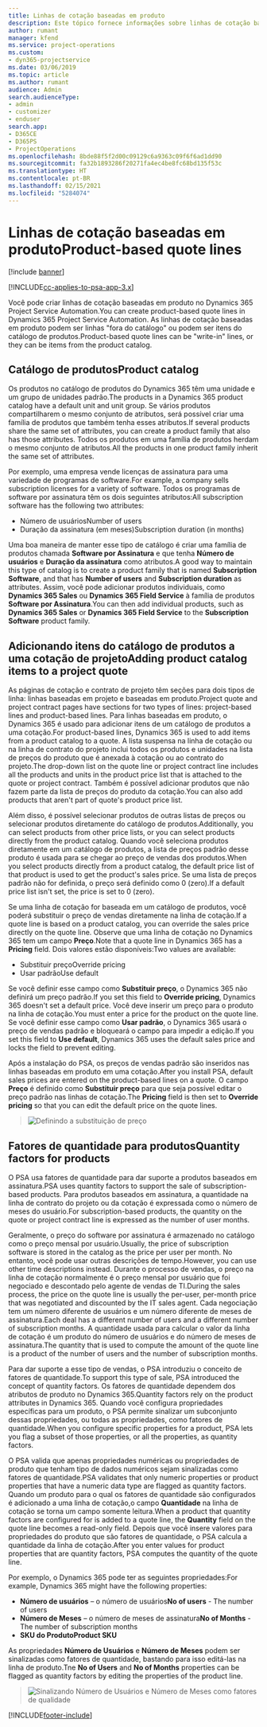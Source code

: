 ```yaml
---
title: Linhas de cotação baseadas em produto
description: Este tópico fornece informações sobre linhas de cotação baseadas em produto.
author: rumant
manager: kfend
ms.service: project-operations
ms.custom:
- dyn365-projectservice
ms.date: 03/06/2019
ms.topic: article
ms.author: rumant
audience: Admin
search.audienceType:
- admin
- customizer
- enduser
search.app:
- D365CE
- D365PS
- ProjectOperations
ms.openlocfilehash: 8bde88f5f2d00c09129c6a9363c09f6f6ad1dd90
ms.sourcegitcommit: fa32b1893286f20271fa4ec4be8fc68bd135f53c
ms.translationtype: HT
ms.contentlocale: pt-BR
ms.lasthandoff: 02/15/2021
ms.locfileid: "5284074"
---
```

# <a name="product-based-quote-lines"></a><span data-ttu-id="0fcff-103">Linhas de cotação baseadas em produto</span><span class="sxs-lookup"><span data-stu-id="0fcff-103">Product-based quote lines</span></span>

[!include [banner](../includes/psa-now-project-operations.md)]

[!INCLUDE[cc-applies-to-psa-app-3.x](../includes/cc-applies-to-psa-app-3x.md)]


<span data-ttu-id="0fcff-104">Você pode criar linhas de cotação baseadas em produto no Dynamics 365 Project Service Automation.</span><span class="sxs-lookup"><span data-stu-id="0fcff-104">You can create product-based quote lines in Dynamics 365 Project Service Automation.</span></span> <span data-ttu-id="0fcff-105">As linhas de cotação baseadas em produto podem ser linhas "fora do catálogo" ou podem ser itens do catálogo de produtos.</span><span class="sxs-lookup"><span data-stu-id="0fcff-105">Product-based quote lines can be "write-in" lines, or they can be items from the product catalog.</span></span>

## <a name="product-catalog"></a><span data-ttu-id="0fcff-106">Catálogo de produtos</span><span class="sxs-lookup"><span data-stu-id="0fcff-106">Product catalog</span></span>

<span data-ttu-id="0fcff-107">Os produtos no catálogo de produtos do Dynamics 365 têm uma unidade e um grupo de unidades padrão.</span><span class="sxs-lookup"><span data-stu-id="0fcff-107">The products in a Dynamics 365 product catalog have a default unit and unit group.</span></span> <span data-ttu-id="0fcff-108">Se vários produtos compartilharem o mesmo conjunto de atributos, será possível criar uma família de produtos que também tenha esses atributos.</span><span class="sxs-lookup"><span data-stu-id="0fcff-108">If several products share the same set of attributes, you can create a product family that also has those attributes.</span></span> <span data-ttu-id="0fcff-109">Todos os produtos em uma família de produtos herdam o mesmo conjunto de atributos.</span><span class="sxs-lookup"><span data-stu-id="0fcff-109">All the products in one product family inherit the same set of attributes.</span></span>

<span data-ttu-id="0fcff-110">Por exemplo, uma empresa vende licenças de assinatura para uma variedade de programas de software.</span><span class="sxs-lookup"><span data-stu-id="0fcff-110">For example, a company sells subscription licenses for a variety of software.</span></span> <span data-ttu-id="0fcff-111">Todos os programas de software por assinatura têm os dois seguintes atributos:</span><span class="sxs-lookup"><span data-stu-id="0fcff-111">All subscription software has the following two attributes:</span></span>

- <span data-ttu-id="0fcff-112">Número de usuários</span><span class="sxs-lookup"><span data-stu-id="0fcff-112">Number of users</span></span> 
- <span data-ttu-id="0fcff-113">Duração da assinatura (em meses)</span><span class="sxs-lookup"><span data-stu-id="0fcff-113">Subscription duration (in months)</span></span>

<span data-ttu-id="0fcff-114">Uma boa maneira de manter esse tipo de catálogo é criar uma família de produtos chamada **Software por Assinatura** e que tenha **Número de usuários** e **Duração da assinatura** como atributos.</span><span class="sxs-lookup"><span data-stu-id="0fcff-114">A good way to maintain this type of catalog is to create a product family that is named **Subscription Software**, and that has **Number of users** and **Subscription duration** as attributes.</span></span> <span data-ttu-id="0fcff-115">Assim, você pode adicionar produtos individuais, como **Dynamics 365 Sales** ou **Dynamics 365 Field Service** à família de produtos **Software por Assinatura**.</span><span class="sxs-lookup"><span data-stu-id="0fcff-115">You can then add individual products, such as **Dynamics 365 Sales** or **Dynamics 365 Field Service** to the **Subscription Software** product family.</span></span>

## <a name="adding-product-catalog-items-to-a-project-quote"></a><span data-ttu-id="0fcff-116">Adicionando itens do catálogo de produtos a uma cotação de projeto</span><span class="sxs-lookup"><span data-stu-id="0fcff-116">Adding product catalog items to a project quote</span></span>

<span data-ttu-id="0fcff-117">As páginas de cotação e contrato de projeto têm seções para dois tipos de linha: linhas baseadas em projeto e baseadas em produto.</span><span class="sxs-lookup"><span data-stu-id="0fcff-117">Project quote and project contract pages have sections for two types of lines: project-based lines and product-based lines.</span></span> <span data-ttu-id="0fcff-118">Para linhas baseadas em produto, o Dynamics 365 é usado para adicionar itens de um catálogo de produtos a uma cotação.</span><span class="sxs-lookup"><span data-stu-id="0fcff-118">For product-based lines, Dynamics 365 is used to add items from a product catalog to a quote.</span></span> <span data-ttu-id="0fcff-119">A lista suspensa na linha de cotação ou na linha de contrato do projeto inclui todos os produtos e unidades na lista de preços do produto que é anexada à cotação ou ao contrato do projeto.</span><span class="sxs-lookup"><span data-stu-id="0fcff-119">The drop-down list on the quote line or project contract line includes all the products and units in the product price list that is attached to the quote or project contract.</span></span> <span data-ttu-id="0fcff-120">Também é possível adicionar produtos que não fazem parte da lista de preços do produto da cotação.</span><span class="sxs-lookup"><span data-stu-id="0fcff-120">You can also add products that aren't part of quote's product price list.</span></span>

<span data-ttu-id="0fcff-121">Além disso, é possível selecionar produtos de outras listas de preços ou selecionar produtos diretamente do catálogo de produtos.</span><span class="sxs-lookup"><span data-stu-id="0fcff-121">Additionally, you can select products from other price lists, or you can select products directly from the product catalog.</span></span> <span data-ttu-id="0fcff-122">Quando você seleciona produtos diretamente em um catálogo de produtos, a lista de preços padrão desse produto é usada para se chegar ao preço de vendas dos produtos.</span><span class="sxs-lookup"><span data-stu-id="0fcff-122">When you select products directly from a product catalog, the default price list of that product is used to get the product's sales price.</span></span> <span data-ttu-id="0fcff-123">Se uma lista de preços padrão não for definida, o preço será definido como 0 (zero).</span><span class="sxs-lookup"><span data-stu-id="0fcff-123">If a default price list isn't set, the price is set to 0 (zero).</span></span>

<span data-ttu-id="0fcff-124">Se uma linha de cotação for baseada em um catálogo de produtos, você poderá substituir o preço de vendas diretamente na linha de cotação.</span><span class="sxs-lookup"><span data-stu-id="0fcff-124">If a quote line is based on a product catalog, you can override the sales price directly on the quote line.</span></span> <span data-ttu-id="0fcff-125">Observe que uma linha de cotação no Dynamics 365 tem um campo **Preço**.</span><span class="sxs-lookup"><span data-stu-id="0fcff-125">Note that a quote line in Dynamics 365 has a **Pricing** field.</span></span> <span data-ttu-id="0fcff-126">Dois valores estão disponíveis:</span><span class="sxs-lookup"><span data-stu-id="0fcff-126">Two values are available:</span></span>

- <span data-ttu-id="0fcff-127">Substituir preço</span><span class="sxs-lookup"><span data-stu-id="0fcff-127">Override pricing</span></span>  
- <span data-ttu-id="0fcff-128">Usar padrão</span><span class="sxs-lookup"><span data-stu-id="0fcff-128">Use default</span></span>

<span data-ttu-id="0fcff-129">Se você definir esse campo como **Substituir preço**, o Dynamics 365 não definirá um preço padrão.</span><span class="sxs-lookup"><span data-stu-id="0fcff-129">If you set this field to **Override pricing**, Dynamics 365 doesn't set a default price.</span></span> <span data-ttu-id="0fcff-130">Você deve inserir um preço para o produto na linha de cotação.</span><span class="sxs-lookup"><span data-stu-id="0fcff-130">You must enter a price for the product on the quote line.</span></span> <span data-ttu-id="0fcff-131">Se você definir esse campo como **Usar padrão**, o Dynamics 365 usará o preço de vendas padrão e bloqueará o campo para impedir a edição.</span><span class="sxs-lookup"><span data-stu-id="0fcff-131">If you set this field to **Use default**, Dynamics 365 uses the default sales price and locks the field to prevent editing.</span></span>

<span data-ttu-id="0fcff-132">Após a instalação do PSA, os preços de vendas padrão são inseridos nas linhas baseadas em produto em uma cotação.</span><span class="sxs-lookup"><span data-stu-id="0fcff-132">After you install PSA, default sales prices are entered on the product-based lines on a quote.</span></span> <span data-ttu-id="0fcff-133">O campo **Preço** é definido como **Substituir preço** para que seja possível editar o preço padrão nas linhas de cotação.</span><span class="sxs-lookup"><span data-stu-id="0fcff-133">The **Pricing** field is then set to **Override pricing** so that you can edit the default price on the quote lines.</span></span>

> ![Definindo a substituição de preço](media/basic-guide-10.png)
 
## <a name="quantity-factors-for-products"></a><span data-ttu-id="0fcff-135">Fatores de quantidade para produtos</span><span class="sxs-lookup"><span data-stu-id="0fcff-135">Quantity factors for products</span></span>

<span data-ttu-id="0fcff-136">O PSA usa fatores de quantidade para dar suporte a produtos baseados em assinatura.</span><span class="sxs-lookup"><span data-stu-id="0fcff-136">PSA uses quantity factors to support the sale of subscription-based products.</span></span> <span data-ttu-id="0fcff-137">Para produtos baseados em assinatura, a quantidade na linha de contrato do projeto ou da cotação é expressada como o número de meses do usuário.</span><span class="sxs-lookup"><span data-stu-id="0fcff-137">For subscription-based products, the quantity on the quote or project contract line is expressed as the number of user months.</span></span>

<span data-ttu-id="0fcff-138">Geralmente, o preço do software por assinatura é armazenado no catálogo como o preço mensal por usuário.</span><span class="sxs-lookup"><span data-stu-id="0fcff-138">Usually, the price of subscription software is stored in the catalog as the price per user per month.</span></span> <span data-ttu-id="0fcff-139">No entanto, você pode usar outras descrições de tempo.</span><span class="sxs-lookup"><span data-stu-id="0fcff-139">However, you can use other time descriptions instead.</span></span> <span data-ttu-id="0fcff-140">Durante o processo de vendas, o preço na linha de cotação normalmente é o preço mensal por usuário que foi negociado e descontado pelo agente de vendas de TI.</span><span class="sxs-lookup"><span data-stu-id="0fcff-140">During the sales process, the price on the quote line is usually the per-user, per-month price that was negotiated and discounted by the IT sales agent.</span></span> <span data-ttu-id="0fcff-141">Cada negociação tem um número diferente de usuários e um número diferente de meses de assinatura.</span><span class="sxs-lookup"><span data-stu-id="0fcff-141">Each deal has a different number of users and a different number of subscription months.</span></span> <span data-ttu-id="0fcff-142">A quantidade usada para calcular o valor da linha de cotação é um produto do número de usuários e do número de meses de assinatura.</span><span class="sxs-lookup"><span data-stu-id="0fcff-142">The quantity that is used to compute the amount of the quote line is a product of the number of users and the number of subscription months.</span></span>

<span data-ttu-id="0fcff-143">Para dar suporte a esse tipo de vendas, o PSA introduziu o conceito de fatores de quantidade.</span><span class="sxs-lookup"><span data-stu-id="0fcff-143">To support this type of sale, PSA introduced the concept of quantity factors.</span></span> <span data-ttu-id="0fcff-144">Os fatores de quantidade dependem dos atributos de produto no Dynamics 365.</span><span class="sxs-lookup"><span data-stu-id="0fcff-144">Quantity factors rely on the product attributes in Dynamics 365.</span></span> <span data-ttu-id="0fcff-145">Quando você configura propriedades específicas para um produto, o PSA permite sinalizar um subconjunto dessas propriedades, ou todas as propriedades, como fatores de quantidade.</span><span class="sxs-lookup"><span data-stu-id="0fcff-145">When you configure specific properties for a product, PSA lets you flag a subset of those properties, or all the properties, as quantity factors.</span></span>

<span data-ttu-id="0fcff-146">O PSA valida que apenas propriedades numéricas ou propriedades de produto que tenham tipo de dados numéricos sejam sinalizadas como fatores de quantidade.</span><span class="sxs-lookup"><span data-stu-id="0fcff-146">PSA validates that only numeric properties or product properties that have a numeric data type are flagged as quantity factors.</span></span> <span data-ttu-id="0fcff-147">Quando um produto para o qual os fatores de quantidade são configurados é adicionado a uma linha de cotação,o campo **Quantidade** na linha de cotação se torna um campo somente leitura.</span><span class="sxs-lookup"><span data-stu-id="0fcff-147">When a product that quantity factors are configured for is added to a quote line, the **Quantity** field on the quote line becomes a read-only field.</span></span> <span data-ttu-id="0fcff-148">Depois que você insere valores para propriedades do produto que são fatores de quantidade, o PSA calcula a quantidade da linha de cotação.</span><span class="sxs-lookup"><span data-stu-id="0fcff-148">After you enter values for product properties that are quantity factors, PSA computes the quantity of the quote line.</span></span>

<span data-ttu-id="0fcff-149">Por exemplo, o Dynamics 365 pode ter as seguintes propriedades:</span><span class="sxs-lookup"><span data-stu-id="0fcff-149">For example, Dynamics 365 might have the following properties:</span></span> 

- <span data-ttu-id="0fcff-150">**Número de usuários** – o número de usuários</span><span class="sxs-lookup"><span data-stu-id="0fcff-150">**No of users** - The number of users</span></span> 
- <span data-ttu-id="0fcff-151">**Número de Meses** – o número de meses de assinatura</span><span class="sxs-lookup"><span data-stu-id="0fcff-151">**No of Months** - The number of subscription months</span></span>
- <span data-ttu-id="0fcff-152">**SKU do Produto**</span><span class="sxs-lookup"><span data-stu-id="0fcff-152">**Product SKU**</span></span> 

<span data-ttu-id="0fcff-153">As propriedades **Número de Usuários** e **Número de Meses** podem ser sinalizadas como fatores de quantidade, bastando para isso editá-las na linha de produto.</span><span class="sxs-lookup"><span data-stu-id="0fcff-153">Tne **No of Users** and **No of Months** properties can be flagged as quantity factors by editing the properties of the product line.</span></span> 

> ![Sinalizando Número de Usuários e Número de Meses como fatores de qualidade](media/basic-guide-11.png)
 


[!INCLUDE[footer-include](../includes/footer-banner.md)]